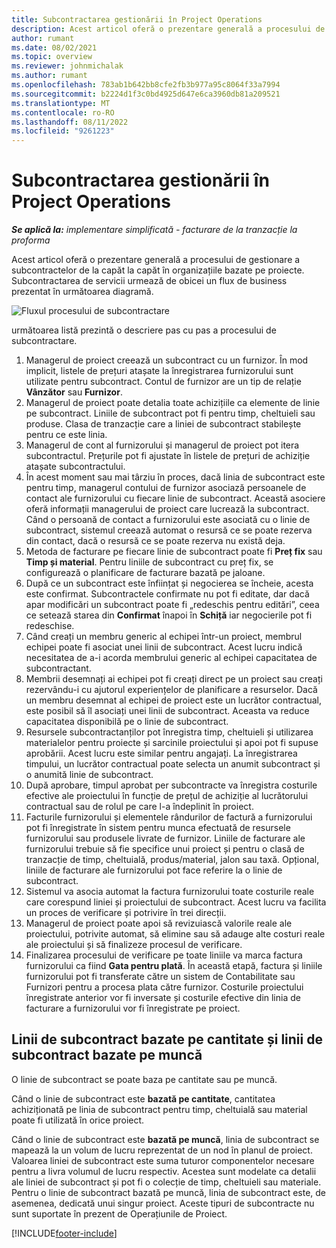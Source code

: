 ```yaml
---
title: Subcontractarea gestionării în Project Operations
description: Acest articol oferă o prezentare generală a procesului de gestionare a subcontractelor de la capăt la capăt, de obicei, în organizațiile bazate pe proiecte.
author: rumant
ms.date: 08/02/2021
ms.topic: overview
ms.reviewer: johnmichalak
ms.author: rumant
ms.openlocfilehash: 783ab1b642bb8cfe2fb3b977a95c8064f33a7994
ms.sourcegitcommit: b2224d1f3c0bd4925d647e6ca3960db81a209521
ms.translationtype: MT
ms.contentlocale: ro-RO
ms.lasthandoff: 08/11/2022
ms.locfileid: "9261223"
---
```

# <a name="subcontract-management-in-project-operations"></a>Subcontractarea gestionării în Project Operations


_**Se aplică la:** implementare simplificată - facturare de la tranzacție la proforma_

Acest articol oferă o prezentare generală a procesului de gestionare a subcontractelor de la capăt la capăt în organizațiile bazate pe proiecte. Subcontractarea de servicii urmează de obicei un flux de business prezentat în următoarea diagramă.

![Fluxul procesului de subcontractare](../media/SubcontractingProcessFlow.png)

următoarea listă prezintă o descriere pas cu pas a procesului de subcontractare.

1. Managerul de proiect creează un subcontract cu un furnizor. În mod implicit, listele de prețuri atașate la înregistrarea furnizorului sunt utilizate pentru subcontract. Contul de furnizor are un tip de relație **Vânzător** sau **Furnizor**.
2. Managerul de proiect poate detalia toate achizițiile ca elemente de linie pe subcontract. Liniile de subcontract pot fi pentru timp, cheltuieli sau produse. Clasa de tranzacție care a liniei de subcontract stabilește pentru ce este linia.
3. Managerul de cont al furnizorului și managerul de proiect pot itera subcontractul. Prețurile pot fi ajustate în listele de prețuri de achiziție atașate subcontractului.
4. În acest moment sau mai târziu în proces, dacă linia de subcontract este pentru timp, managerul contului de furnizor asociază persoanele de contact ale furnizorului cu fiecare linie de subcontract. Această asociere oferă informații managerului de proiect care lucrează la subcontract. Când o persoană de contact a furnizorului este asociată cu o linie de subcontract, sistemul creează automat o resursă ce se poate rezerva din contact, dacă o resursă ce se poate rezerva nu există deja.
5. Metoda de facturare pe fiecare linie de subcontract poate fi **Preț fix** sau **Timp și material**. Pentru liniile de subcontract cu preț fix, se configurează o planificare de facturare bazată pe jaloane.
6.  După ce un subcontract este înființat și negocierea se încheie, acesta este confirmat. Subcontractele confirmate nu pot fi editate, dar dacă apar modificări un subcontract poate fi „redeschis pentru editări”, ceea ce setează starea din **Confirmat** înapoi în **Schiță** iar negocierile pot fi redeschise. 
7.  Când creați un membru generic al echipei într-un proiect, membrul echipei poate fi asociat unei linii de subcontract. Acest lucru indică necesitatea de a-i acorda membrului generic al echipei capacitatea de subcontractant.
8.  Membrii desemnați ai echipei pot fi creați direct pe un proiect sau creați rezervându-i cu ajutorul experiențelor de planificare a resurselor. Dacă un membru desemnat al echipei de proiect este un lucrător contractual, este posibil să îl asociați unei linii de subcontract. Aceasta va reduce capacitatea disponibilă pe o linie de subcontract.
9.  Resursele subcontractanților pot înregistra timp, cheltuieli și utilizarea materialelor pentru proiecte și sarcinile proiectului și apoi pot fi supuse aprobării. Acest lucru este similar pentru angajați. La înregistrarea timpului, un lucrător contractual poate selecta un anumit subcontract și o anumită linie de subcontract.
10. După aprobare, timpul aprobat per subcontracte va înregistra costurile efective ale proiectului în funcție de prețul de achiziție al lucrătorului contractual sau de rolul pe care l-a îndeplinit în proiect.
11. Facturile furnizorului și elementele rândurilor de factură a furnizorului pot fi înregistrate în sistem pentru munca efectuată de resursele furnizorului sau produsele livrate de furnizor. Liniile de facturare ale furnizorului trebuie să fie specifice unui proiect și pentru o clasă de tranzacție de timp, cheltuială, produs/material, jalon sau taxă. Opțional, liniile de facturare ale furnizorului pot face referire la o linie de subcontract.
12. Sistemul va asocia automat la factura furnizorului toate costurile reale care corespund liniei și proiectului de subcontract. Acest lucru va facilita un proces de verificare și potrivire în trei direcții.
13. Managerul de proiect poate apoi să revizuiască valorile reale ale proiectului, potrivite automat, să elimine sau să adauge alte costuri reale ale proiectului și să finalizeze procesul de verificare.
14. Finalizarea procesului de verificare pe toate liniile va marca factura furnizorului ca fiind **Gata pentru plată**. În această etapă, factura și liniile furnizorului pot fi transferate către un sistem de Contabilitate sau Furnizori pentru a procesa plata către furnizor. Costurile proiectului înregistrate anterior vor fi inversate și costurile efective din linia de facturare a furnizorului vor fi înregistrate pe proiect.

## <a name="quantity-based-subcontract-lines-and-work-based-subcontract-lines"></a>Linii de subcontract bazate pe cantitate și linii de subcontract bazate pe muncă

O linie de subcontract se poate baza pe cantitate sau pe muncă. 

Când o linie de subcontract este **bazată pe cantitate**, cantitatea achiziționată pe linia de subcontract pentru timp, cheltuială sau material poate fi utilizată în orice proiect.

Când o linie de subcontract este **bazată pe muncă**, linia de subcontract se mapează la un volum de lucru reprezentat de un nod în planul de proiect. Valoarea liniei de subcontract este suma tuturor componentelor necesare pentru a livra volumul de lucru respectiv. Acestea sunt modelate ca detalii ale liniei de subcontract și pot fi o colecție de timp, cheltuieli sau materiale. Pentru o linie de subcontract bazată pe muncă, linia de subcontract este, de asemenea, dedicată unui singur proiect. Aceste tipuri de subcontracte nu sunt suportate în prezent de Operațiunile de Proiect.

[!INCLUDE[footer-include](../../includes/footer-banner.md)]

